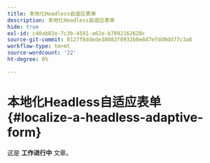 ```yaml
---
title: 本地化Headless自适应表单
description: 本地化Headless自适应表单
hide: true
exl-id: c40ab82e-7c3b-4591-a62e-b7092162628c
source-git-commit: 0127f8ddede38083f0932b0e8d7efdd0dd77c3a6
workflow-type: tm+mt
source-wordcount: '22'
ht-degree: 0%

---
```


# 本地化Headless自适应表单 {#localize-a-headless-adaptive-form}

<span class="preview"> 这是 **工作进行中** 文章。</span>
